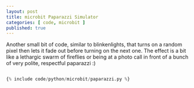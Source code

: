 ```yaml
---
layout: post
title: microbit Paparazzi Simulator
categories: [ code, microbit ]
published: true
---
```


Another small bit of code, similar to blinkenlights, that turns on a random pixel then lets it fade out before turning on the next one. The effect is a bit like a lethargic swarm of fireflies or being at a photo call in front of a bunch of very polite, respectful paparazzi :)

```python

{% include code/python/microbit/paparazzi.py %}

```

